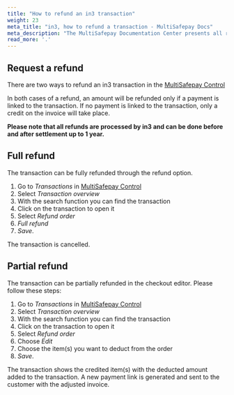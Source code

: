 ```yaml
---
title: "How to refund an in3 transaction"
weight: 23
meta_title: "in3, how to refund a transaction - MultiSafepay Docs"
meta_description: "The MultiSafepay Documentation Center presents all relevant information about our Plugins and API. You can also find support pages for Payment Methods, Tools and General Questions as well as the contact details of our Support and Integration Teams."
read_more: '.'
---
```


## Request a refund 

There are two ways to refund an in3 transaction in the [MultiSafepay Control](https://merchant.multisafepay.com)

In both cases of a refund, an amount will be refunded only if a payment is linked to the transaction. If no payment is linked to the transaction, only a credit on the invoice will take place.

__Please note that all refunds are processed by in3 and can be done before and after settlement up to 1 year.__

## Full refund
The transaction can be fully refunded through the refund option.

1. Go to _Transactions_ in [MultiSafepay Control](https://merchant.multisafepay.com)
2. Select _Transaction overview_
3. With the search function you can find the transaction
4. Click on the transaction to open it
5. Select _Refund order_
6. _Full refund_
7. _Save_.

The transaction is cancelled.

## Partial refund
The transaction can be partially refunded in the checkout editor. Please follow these steps:

1. Go to _Transactions_ in [MultiSafepay Control](https://merchant.multisafepay.com)
2. Select _Transaction overview_
3. With the search function you can find the transaction
4. Click on the transaction to open it
5. Select _Refund order_
6. Choose _Edit_
7. Choose the item(s) you want to deduct from the order
8. _Save_.

The transaction shows the credited item(s) with the deducted amount added to the transaction.
A new payment link is generated and sent to the customer with the adjusted invoice.